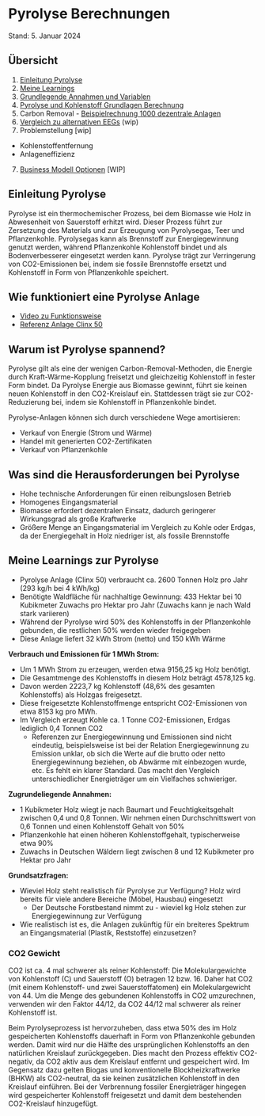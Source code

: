 # Pyrolyse Berechnungen #

Stand: 5. Januar 2024


## Übersicht ##
1. [Einleitung Pyrolyse](./README.md#einleitung-pyrolyse)
2. [Meine Learnings](./README.md#meine-learnings-zur-pyrolyse)
2. [Grundlegende Annahmen und Variablen](./annahmen_und_variablen.md)
3. [Pyrolyse und Kohlenstoff Grundlagen Berechnung](./pyrolyse_de.md)
4. Carbon Removal - [Beispielrechnung 1000 dezentrale Anlagen](./beispielrechnung_1000_anlagen.md)
5. [Vergleich zu alternativen EEGs](./alternative_eegs.md) (wip)
6. Problemstellung [wip]
- Kohlenstoffentfernung
- Anlageneffizienz
7. [Business Modell Optionen](./business_modell_optionen.md) [WIP]


## Einleitung Pyrolyse ##
Pyrolyse ist ein thermochemischer Prozess, bei dem Biomasse wie Holz in Abwesenheit von Sauerstoff erhitzt wird. Dieser Prozess führt zur Zersetzung des Materials und zur Erzeugung von Pyrolysegas, Teer und Pflanzenkohle. Pyrolysegas kann als Brennstoff zur Energiegewinnung genutzt werden, während Pflanzenkohle Kohlenstoff bindet und als Bodenverbesserer eingesetzt werden kann. Pyrolyse trägt zur Verringerung von CO2-Emissionen bei, indem sie fossile Brennstoffe ersetzt und Kohlenstoff in Form von Pflanzenkohle speichert.

## Wie funktioniert eine Pyrolyse Anlage ##

- [Video zu Funktionsweise](https://youtu.be/BOpEtUhSWm0)
- [Referenz Anlage Clinx 50](https://pyro-power.com/pyro-clinx-system/)

## Warum ist Pyrolyse spannend? ##

Pyrolyse gilt als eine der wenigen Carbon-Removal-Methoden, die Energie durch Kraft-Wärme-Kopplung freisetzt und gleichzeitig Kohlenstoff in fester Form bindet. Da Pyrolyse Energie aus Biomasse gewinnt, führt sie keinen neuen Kohlenstoff in den CO2-Kreislauf ein. Stattdessen trägt sie zur CO2-Reduzierung bei, indem sie Kohlenstoff in Pflanzenkohle bindet.

Pyrolyse-Anlagen können sich durch verschiedene Wege amortisieren:
- Verkauf von Energie (Strom und Wärme)
- Handel mit generierten CO2-Zertifikaten
- Verkauf von Pflanzenkohle

## Was sind die Herausforderungen bei Pyrolyse  ##

- Hohe technische Anforderungen für einen reibungslosen Betrieb
- Homogenes Eingangsmaterial
- Biomasse erfordert dezentralen Einsatz, dadurch geringerer Wirkungsgrad als große Kraftwerke
- Größere Menge an Eingangsmaterial im Vergleich zu Kohle oder Erdgas, da der Energiegehalt in Holz niedriger ist, als fossile Brennstoffe

## Meine Learnings zur Pyrolyse ##

- Pyrolyse Anlage (Clinx 50) verbraucht ca. 2600 Tonnen Holz pro Jahr (293 kg/h bei 4 kWh/kg)
- Benötigte Waldfläche für nachhaltige Gewinnung: 433 Hektar bei 10 Kubikmeter Zuwachs pro Hektar pro Jahr (Zuwachs kann je nach Wald stark variieren)
- Während der Pyrolyse wird 50% des Kohlenstoffs in der Pflanzenkohle gebunden, die restlichen 50% werden wieder freigegeben
- Diese Anlage liefert 32 kWh Strom (netto) und 150 kWh Wärme

**Verbrauch und Emissionen für 1 MWh Strom:**
- Um 1 MWh Strom zu erzeugen, werden etwa 9156,25 kg Holz benötigt.
- Die Gesamtmenge des Kohlenstoffs in diesem Holz beträgt 4578,125 kg.
- Davon werden 2223,7 kg Kohlenstoff (48,6% des gesamten Kohlenstoffs) als Holzgas freigesetzt.
- Diese freigesetzte Kohlenstoffmenge entspricht CO2-Emissionen von etwa 8153 kg pro MWh.
- Im Vergleich erzeugt Kohle ca. 1 Tonne CO2-Emissionen, Erdgas lediglich 0,4 Tonnen CO2
  - Referenzen zur Energiegewinnung und Emissionen sind nicht eindeutig, beispielsweise ist bei der Relation Energiegewinnung zu Emission unklar, ob sich die Werte auf die brutto oder netto Energiegewinnung beziehen, ob Abwärme mit einbezogen wurde, etc. Es fehlt ein klarer Standard. Das macht den Vergleich unterschiedlicher Energieträger um ein Vielfaches schwieriger.


**Zugrundeliegende Annahmen:**
- 1 Kubikmeter Holz wiegt je nach Baumart und Feuchtigkeitsgehalt zwischen 0,4 und 0,8 Tonnen. Wir nehmen einen Durchschnittswert von 0,6 Tonnen und einen Kohlenstoff Gehalt von 50%
- Pflanzenkohle hat einen höheren Kohlenstoffgehalt, typischerweise etwa 90%
- Zuwachs in Deutschen Wäldern liegt zwischen 8 und 12 Kubikmeter pro Hektar pro Jahr

**Grundsatzfragen:**
- Wieviel Holz steht realistisch für Pyrolyse zur Verfügung? Holz wird bereits für viele andere Bereiche (Möbel, Hausbau) eingesetzt
  - Der Deutsche Forstbestand nimmt zu - wieviel kg Holz stehen zur Energiegewinnung zur Verfügung
- Wie realistisch ist es, die Anlagen zukünftig für ein breiteres Spektrum an Eingangsmaterial (Plastik, Reststoffe) einzusetzen?


### CO2 Gewicht ###
CO2 ist ca. 4 mal schwerer als reiner Kohlenstoff: Die Molekulargewichte von Kohlenstoff (C) und Sauerstoff (O) betragen 12 bzw. 16. Daher hat CO2 (mit einem Kohlenstoff- und zwei Sauerstoffatomen) ein Molekulargewicht von 44. Um die Menge des gebundenen Kohlenstoffs in CO2 umzurechnen, verwenden wir den Faktor 44/12, da CO2 44/12 mal schwerer als reiner Kohlenstoff ist.




Beim Pyrolyseprozess ist hervorzuheben, dass etwa 50% des im Holz gespeicherten Kohlenstoffs dauerhaft in Form von Pflanzenkohle gebunden werden. Damit wird nur die Hälfte des ursprünglichen Kohlenstoffs an den natürlichen Kreislauf zurückgegeben. Dies macht den Prozess effektiv CO2-negativ, da CO2 aktiv aus dem Kreislauf entfernt und gespeichert wird. Im Gegensatz dazu gelten Biogas und konventionelle Blockheizkraftwerke (BHKW) als CO2-neutral, da sie keinen zusätzlichen Kohlenstoff in den Kreislauf einführen. Bei der Verbrennung fossiler Energieträger hingegen wird gespeicherter Kohlenstoff freigesetzt und damit dem bestehenden CO2-Kreislauf hinzugefügt.

